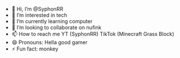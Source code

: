 - 👋 Hi, I’m @SyphonRR
- 👀 I’m interested in tech
- 🌱 I’m currently learning computer
- 💞️ I’m looking to collaborate on nufink
- 📫 How to reach me YT (SyphonRR) TikTok (Minecraft Grass Block)
- 😄 Pronouns: Hella good gamer
- ⚡ Fun fact: monkey

<!---
SyphonRR/SyphonRR is a ✨ special ✨ repository because its `README.md` (this file) appears on your GitHub profile.
You can click the Preview link to take a look at your changes.
--->
